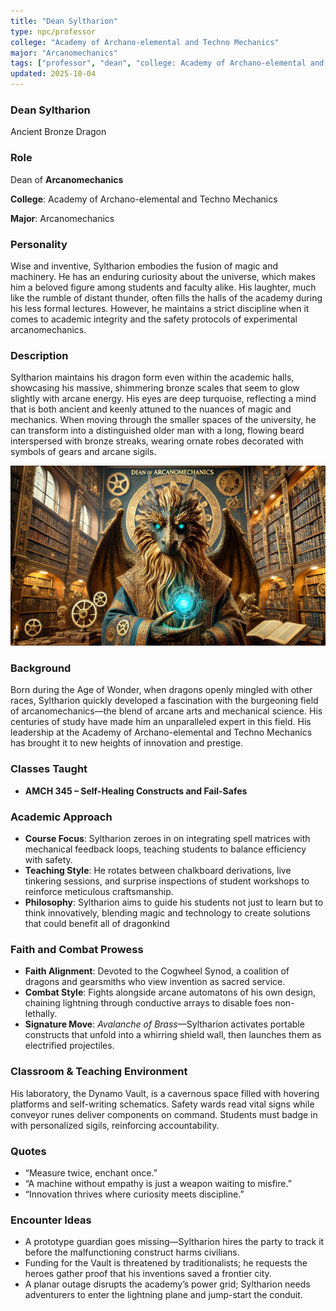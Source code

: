```yaml
---
title: "Dean Syltharion"
type: npc/professor
college: "Academy of Archano-elemental and Techno Mechanics"
major: "Arcanomechanics"
tags: ["professor", "dean", "college: Academy of Archano-elemental and Techno Mechanics", "major: Arcanomechanics", "variant:bronze"]
updated: 2025-10-04
---
```


### Dean Syltharion

Ancient Bronze Dragon

### Role

Dean of **Arcanomechanics**

**College**: Academy of Archano-elemental and Techno Mechanics

**Major**: Arcanomechanics

### Personality

Wise and inventive, Syltharion embodies the fusion of magic and machinery. He has an enduring curiosity about the universe, which makes him a beloved figure among students and faculty alike. His laughter, much like the rumble of distant thunder, often fills the halls of the academy during his less formal lectures. However, he maintains a strict discipline when it comes to academic integrity and the safety protocols of experimental arcanomechanics.

### Description

Syltharion maintains his dragon form even within the academic halls, showcasing his massive, shimmering bronze scales that seem to glow slightly with arcane energy. His eyes are deep turquoise, reflecting a mind that is both ancient and keenly attuned to the nuances of magic and mechanics. When moving through the smaller spaces of the university, he can transform into a distinguished older man with a long, flowing beard interspersed with bronze streaks, wearing ornate robes decorated with symbols of gears and arcane sigils.

![67CA04CC-D4FF-47DB-B60E-3CE34D4535F5](/assets/images/67CA04CC-D4FF-47DB-B60E-3CE34D4535F5.webp)

### Background

Born during the Age of Wonder, when dragons openly mingled with other races, Syltharion quickly developed a fascination with the burgeoning field of arcanomechanics—the blend of arcane arts and mechanical science. His centuries of study have made him an unparalleled expert in this field. His leadership at the Academy of Archano-elemental and Techno Mechanics has brought it to new heights of innovation and prestige.

### Classes Taught

- **AMCH 345 – Self-Healing Constructs and Fail-Safes**



### Academic Approach

- **Course Focus**: Syltharion zeroes in on integrating spell matrices with mechanical feedback loops, teaching students to balance efficiency with safety.
- **Teaching Style**: He rotates between chalkboard derivations, live tinkering sessions, and surprise inspections of student workshops to reinforce meticulous craftsmanship.
- **Philosophy**: Syltharion aims to guide his students not just to learn but to think innovatively, blending magic and technology to create solutions that could benefit all of dragonkind

### Faith and Combat Prowess

- **Faith Alignment**: Devoted to the Cogwheel Synod, a coalition of dragons and gearsmiths who view invention as sacred service.
- **Combat Style**: Fights alongside arcane automatons of his own design, chaining lightning through conductive arrays to disable foes non-lethally.
- **Signature Move**: *Avalanche of Brass*—Syltharion activates portable constructs that unfold into a whirring shield wall, then launches them as electrified projectiles.

### Classroom & Teaching Environment

His laboratory, the Dynamo Vault, is a cavernous space filled with hovering platforms and self-writing schematics. Safety wards read vital signs while conveyor runes deliver components on command. Students must badge in with personalized sigils, reinforcing accountability.

### Quotes

- “Measure twice, enchant once.”
- “A machine without empathy is just a weapon waiting to misfire.”
- “Innovation thrives where curiosity meets discipline.”

### Encounter Ideas

- A prototype guardian goes missing—Syltharion hires the party to track it before the malfunctioning construct harms civilians.
- Funding for the Vault is threatened by traditionalists; he requests the heroes gather proof that his inventions saved a frontier city.
- A planar outage disrupts the academy’s power grid; Syltharion needs adventurers to enter the lightning plane and jump-start the conduit.

